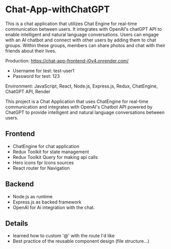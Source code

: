 # Chat-App-withChatGPT
This is a chat application that utilizes Chat Engine for real-time communication between users. It integrates with OpenAI's chatGPT API to enable intelligent and natural language conversations. Users can engage with an AI chatbot and connect with other users by adding them to chat groups. Within these groups, members can share photos and chat with their friends about their lives.

Production: https://chat-app-frontend-i0y4.onrender.com/

- Username for test: test-user1
- Password for test: 123

Environment: JavaScript, React, Node.js, Express.js, Redux, ChatEngine, ChatGPT API, Render

This project is a Chat Application that uses ChatEngine for real-time communication and 
integrates with OpenAI's Chatbot API powered by ChatGPT to provide intelligent and natural language conversations between users.

## Frontend 
- ChatEngine for chat application
- Redux Toolkit for state management
- Redux Toolkit Query for making api calls
- Hero icons fpr Icons sources
- React router for Navigation

## Backend 
- Node.js as runtime
- Express.js as backed framework 
- OpenAI for Ai integration with the chat.

## Details
- learned how to custom '@' with the route I'd like
- Best practice of the reusable component design (file structure...)
